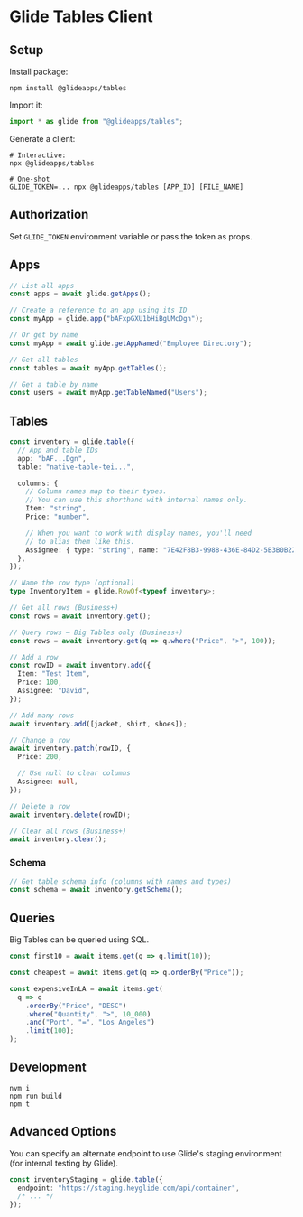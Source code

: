 # Glide Tables Client

## Setup

Install package:

```shell
npm install @glideapps/tables
```

Import it:

```ts
import * as glide from "@glideapps/tables";
```

Generate a client:

```shell
# Interactive:
npx @glideapps/tables

# One-shot
GLIDE_TOKEN=... npx @glideapps/tables [APP_ID] [FILE_NAME]
```

## Authorization

Set `GLIDE_TOKEN` environment variable or pass the token as props.

## Apps

```ts
// List all apps
const apps = await glide.getApps();

// Create a reference to an app using its ID
const myApp = glide.app("bAFxpGXU1bHiBgUMcDgn");

// Or get by name
const myApp = await glide.getAppNamed("Employee Directory");

// Get all tables
const tables = await myApp.getTables();

// Get a table by name
const users = await myApp.getTableNamed("Users");
```

## Tables

```ts
const inventory = glide.table({
  // App and table IDs
  app: "bAF...Dgn",
  table: "native-table-tei...",

  columns: {
    // Column names map to their types.
    // You can use this shorthand with internal names only.
    Item: "string",
    Price: "number",

    // When you want to work with display names, you'll need
    // to alias them like this.
    Assignee: { type: "string", name: "7E42F8B3-9988-436E-84D2-5B3B0B22B21F" },
  },
});

// Name the row type (optional)
type InventoryItem = glide.RowOf<typeof inventory>;

// Get all rows (Business+)
const rows = await inventory.get();

// Query rows – Big Tables only (Business+)
const rows = await inventory.get(q => q.where("Price", ">", 100));

// Add a row
const rowID = await inventory.add({
  Item: "Test Item",
  Price: 100,
  Assignee: "David",
});

// Add many rows
await inventory.add([jacket, shirt, shoes]);

// Change a row
await inventory.patch(rowID, {
  Price: 200,

  // Use null to clear columns
  Assignee: null,
});

// Delete a row
await inventory.delete(rowID);

// Clear all rows (Business+)
await inventory.clear();
```

### Schema

```ts
// Get table schema info (columns with names and types)
const schema = await inventory.getSchema();
```

## Queries

Big Tables can be queried using SQL.

```ts
const first10 = await items.get(q => q.limit(10));

const cheapest = await items.get(q => q.orderBy("Price"));

const expensiveInLA = await items.get(
  q => q
    .orderBy("Price", "DESC")
    .where("Quantity", ">", 10_000)
    .and("Port", "=", "Los Angeles")
    .limit(100);
);
```

## Development

```shell
nvm i
npm run build
npm t
```

## Advanced Options

You can specify an alternate endpoint to use Glide's staging environment (for internal testing by Glide).

```ts
const inventoryStaging = glide.table({
  endpoint: "https://staging.heyglide.com/api/container",
  /* ... */
});
```
